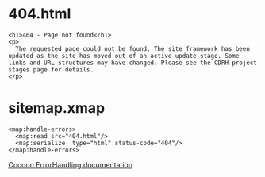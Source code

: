 # 404.html

```
<h1>404 - Page not found</h1>
<p>
  The requested page could not be found. The site framework has been updated as the site has moved out of an active update stage. Some links and URL structures may have changed. Please see the CDRH project stages page for details.
</p>
  ```

# sitemap.xmap

```
<map:handle-errors>
  <map:read src="404.html"/>
  <map:serialize  type="html" status-code="404"/>
</map:handle-errors>  
```

[Cocoon ErrorHandling documentation](https://cwiki.apache.org/confluence/display/cocoon/ErrorHandling)
